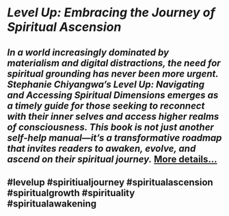 # *Level Up: Embracing the Journey of Spiritual Ascension*
## *In a world increasingly dominated by materialism and digital distractions, the need for spiritual grounding has never been more urgent. Stephanie Chiyangwa’s Level Up: Navigating and Accessing Spiritual Dimensions emerges as a timely guide for those seeking to reconnect with their inner selves and access higher realms of consciousness. This book is not just another self-help manual—it’s a transformative roadmap that invites readers to awaken, evolve, and ascend on their spiritual journey.* [More details…](https://spiritualkhazaana.com/level-up-journey-of-spiritual-ascension/)
## #levelup #spiritiualjourney #spiritualascension #spiritualgrowth #spirituality #spiritualawakening
